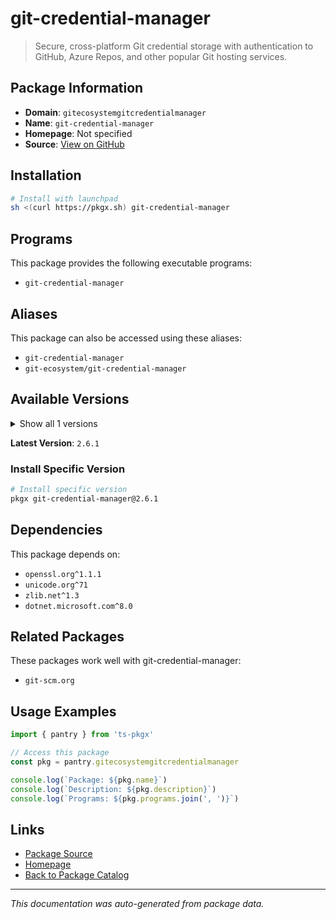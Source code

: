 # git-credential-manager

> Secure, cross-platform Git credential storage with authentication to GitHub, Azure Repos, and other popular Git hosting services.

## Package Information

- **Domain**: `gitecosystemgitcredentialmanager`
- **Name**: `git-credential-manager`
- **Homepage**: Not specified
- **Source**: [View on GitHub](https://github.com/pkgxdev/pantry/tree/main/projects/github.com/git-ecosystem/git-credential-manager/package.yml)

## Installation

```bash
# Install with launchpad
sh <(curl https://pkgx.sh) git-credential-manager
```

## Programs

This package provides the following executable programs:

- `git-credential-manager`

## Aliases

This package can also be accessed using these aliases:

- `git-credential-manager`
- `git-ecosystem/git-credential-manager`

## Available Versions

<details>
<summary>Show all 1 versions</summary>

- `2.6.1`

</details>

**Latest Version**: `2.6.1`

### Install Specific Version

```bash
# Install specific version
pkgx git-credential-manager@2.6.1
```

## Dependencies

This package depends on:

- `openssl.org^1.1.1`
- `unicode.org^71`
- `zlib.net^1.3`
- `dotnet.microsoft.com^8.0`

## Related Packages

These packages work well with git-credential-manager:

- `git-scm.org`

## Usage Examples

```typescript
import { pantry } from 'ts-pkgx'

// Access this package
const pkg = pantry.gitecosystemgitcredentialmanager

console.log(`Package: ${pkg.name}`)
console.log(`Description: ${pkg.description}`)
console.log(`Programs: ${pkg.programs.join(', ')}`)
```

## Links

- [Package Source](https://github.com/pkgxdev/pantry/tree/main/projects/github.com/git-ecosystem/git-credential-manager/package.yml)
- [Homepage](#)
- [Back to Package Catalog](../package-catalog.md)

---

*This documentation was auto-generated from package data.*
